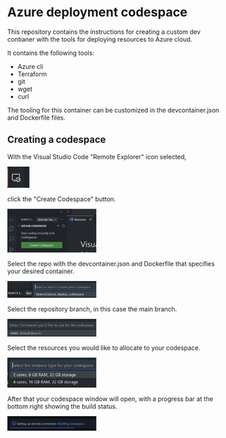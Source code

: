 # Azure deployment codespace
This repository contains the instructions for creating a custom dev contianer with the tools for deploying resources to Azure cloud.  

It contains the following tools:

- Azure cli
- Terraform
- git
- wget
- curl

The tooling for this container can be customized in the devcontainer.json and Dockerfile files. 
## Creating a codespace

With the Visual Studio Code "Remote Explorer" icon selected, 
<p align="left">
  <img src="pictures/remote_explorer_icon.png" width="10%" height="15%" title="remote_explorer">
</p>

click the "Create Codespace" button.
<p align="left">
  <img src="pictures/create_codespace.png" width="40%" height="30%" title="create_codespace">
</p>

Select the repo with the devcontainer.json and Dockerfile that specifies your desired container.
<p align="left">
  <img src="pictures/select_repo.png" width="40%" height="30%" title="select_repo">
</p>

Select the repository branch, in this case the main branch. 
<p align="left">
  <img src="pictures/default_branch.png" width="40%" height="30%" title="create_new_cs">
</p>

Select the resources you would like to allocate to your codespace.
<p align="left">
  <img src="pictures/codespace_resources.png" width="40%" height="30%" title="codespace_resources">
</p>

After that your codespace window will open, with a progress bar at the bottom right showing the build status. 
<p align="left">
  <img src="pictures/building_codespace.png" width="40%" height="30%" title="building_codespace">
</p>
